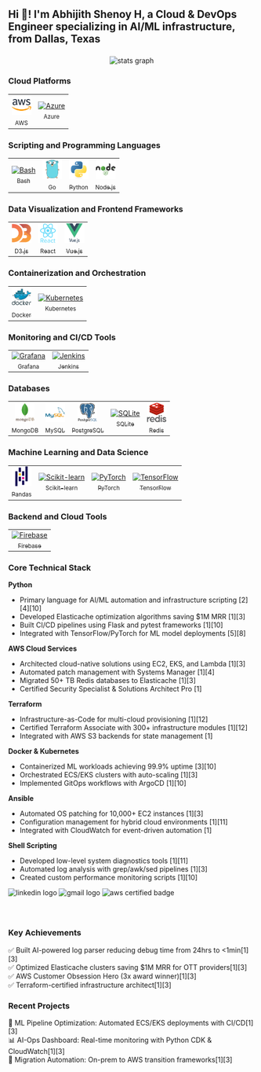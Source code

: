 <h2 align="left">Hi 👋! I'm Abhijith Shenoy H, a Cloud & DevOps Engineer specializing in AI/ML infrastructure, from Dallas, Texas</h2>

###

<div align="center">
  <img src="https://github-readme-stats.vercel.app/api?username=abhijith-shenoy&hide_title=false&hide_rank=false&show_icons=true&include_all_commits=true&count_private=true&disable_animations=false&theme=dracula&locale=en&hide_border=false" height="150" alt="stats graph"  />
</div>


<!-- Cloud Platforms -->
<h3>Cloud Platforms</h3>
<table>
  <tr>
    <td align="center">
      <a href="https://aws.amazon.com" target="_blank" rel="noreferrer">
        <img src="https://raw.githubusercontent.com/devicons/devicon/master/icons/amazonwebservices/amazonwebservices-original-wordmark.svg" width="40" height="40" alt="AWS"/><br>
        <sub>AWS</sub>
      </a>
    </td>
    <td align="center">
      <a href="https://azure.microsoft.com/en-in/" target="_blank" rel="noreferrer">
        <img src="https://www.vectorlogo.zone/logos/microsoft_azure/microsoft_azure-icon.svg" width="40" height="40" alt="Azure"/><br>
        <sub>Azure</sub>
      </a>
    </td>
  </tr>
</table>

<!-- Scripting and Programming Languages -->
<h3>Scripting and Programming Languages</h3>
<table>
  <tr>
    <td align="center">
      <a href="https://www.gnu.org/software/bash/" target="_blank" rel="noreferrer">
        <img src="https://www.vectorlogo.zone/logos/gnu_bash/gnu_bash-icon.svg" width="40" height="40" alt="Bash"/><br>
        <sub>Bash</sub>
      </a>
    </td>
    <td align="center">
      <a href="https://golang.org" target="_blank" rel="noreferrer">
        <img src="https://raw.githubusercontent.com/devicons/devicon/master/icons/go/go-original.svg" width="40" height="40" alt="Go"/><br>
        <sub>Go</sub>
      </a>
    </td>
    <td align="center">
      <a href="https://www.python.org" target="_blank" rel="noreferrer">
        <img src="https://raw.githubusercontent.com/devicons/devicon/master/icons/python/python-original.svg" width="40" height="40" alt="Python"/><br>
        <sub>Python</sub>
      </a>
    </td>
    <td align="center">
      <a href="https://nodejs.org" target="_blank" rel="noreferrer">
        <img src="https://raw.githubusercontent.com/devicons/devicon/master/icons/nodejs/nodejs-original-wordmark.svg" width="40" height="40" alt="Node.js"/><br>
        <sub>Node.js</sub>
      </a>
    </td>
  </tr>
</table>

<!-- Data Visualization and Frontend Frameworks -->
<h3>Data Visualization and Frontend Frameworks</h3>
<table>
  <tr>
    <td align="center">
      <a href="https://d3js.org/" target="_blank" rel="noreferrer">
        <img src="https://raw.githubusercontent.com/devicons/devicon/master/icons/d3js/d3js-original.svg" width="40" height="40" alt="D3.js"/><br>
        <sub>D3.js</sub>
      </a>
    </td>
    <td align="center">
      <a href="https://reactjs.org/" target="_blank" rel="noreferrer">
        <img src="https://raw.githubusercontent.com/devicons/devicon/master/icons/react/react-original-wordmark.svg" width="40" height="40" alt="React"/><br>
        <sub>React</sub>
      </a>
    </td>
    <td align="center">
      <a href="https://vuejs.org/" target="_blank" rel="noreferrer">
        <img src="https://raw.githubusercontent.com/devicons/devicon/master/icons/vuejs/vuejs-original-wordmark.svg" width="40" height="40" alt="Vue.js"/><br>
        <sub>Vue.js</sub>
      </a>
    </td>
  </tr>
</table>

<!-- Containerization and Orchestration -->
<h3>Containerization and Orchestration</h3>
<table>
  <tr>
    <td align="center">
      <a href="https://www.docker.com/" target="_blank" rel="noreferrer">
        <img src="https://raw.githubusercontent.com/devicons/devicon/master/icons/docker/docker-original-wordmark.svg" width="40" height="40" alt="Docker"/><br>
        <sub>Docker</sub>
      </a>
    </td>
    <td align="center">
      <a href="https://kubernetes.io" target="_blank" rel="noreferrer">
        <img src="https://www.vectorlogo.zone/logos/kubernetes/kubernetes-icon.svg" width="40" height="40" alt="Kubernetes"/><br>
        <sub>Kubernetes</sub>
      </a>
    </td>
  </tr>
</table>

<!-- Monitoring and CI/CD Tools -->
<h3>Monitoring and CI/CD Tools</h3>
<table>
  <tr>
    <td align="center">
      <a href="https://grafana.com" target="_blank" rel="noreferrer">
        <img src="https://www.vectorlogo.zone/logos/grafana/grafana-icon.svg" width="40" height="40" alt="Grafana"/><br>
        <sub>Grafana</sub>
      </a>
    </td>
    <td align="center">
      <a href="https://www.jenkins.io" target="_blank" rel="noreferrer">
        <img src="https://www.vectorlogo.zone/logos/jenkins/jenkins-icon.svg" width="40" height="40" alt="Jenkins"/><br>
        <sub>Jenkins</sub>
      </a>
    </td>
  </tr>
</table>

<!-- Databases -->
<h3>Databases</h3>
<table>
  <tr>
    <td align="center">
      <a href="https://www.mongodb.com/" target="_blank" rel="noreferrer">
        <img src="https://raw.githubusercontent.com/devicons/devicon/master/icons/mongodb/mongodb-original-wordmark.svg" width="40" height="40" alt="MongoDB"/><br>
        <sub>MongoDB</sub>
      </a>
    </td>
    <td align="center">
      <a href="https://www.mysql.com/" target="_blank" rel="noreferrer">
        <img src="https://raw.githubusercontent.com/devicons/devicon/master/icons/mysql/mysql-original-wordmark.svg" width="40" height="40" alt="MySQL"/><br>
        <sub>MySQL</sub>
      </a>
    </td>
    <td align="center">
      <a href="https://www.postgresql.org" target="_blank" rel="noreferrer">
        <img src="https://raw.githubusercontent.com/devicons/devicon/master/icons/postgresql/postgresql-original-wordmark.svg" width="40" height="40" alt="PostgreSQL"/><br>
        <sub>PostgreSQL</sub>
      </a>
    </td>
    <td align="center">
      <a href="https://www.sqlite.org/" target="_blank" rel="noreferrer">
        <img src="https://www.vectorlogo.zone/logos/sqlite/sqlite-icon.svg" width="40" height="40" alt="SQLite"/><br>
        <sub>SQLite</sub>
      </a>
    </td>
    <td align="center">
      <a href="https://redis.io" target="_blank" rel="noreferrer">
        <img src="https://raw.githubusercontent.com/devicons/devicon/master/icons/redis/redis-original-wordmark.svg" width="40" height="40" alt="Redis"/><br>
        <sub>Redis</sub>
      </a>
    </td>
  </tr>
</table>

<!-- Machine Learning and Data Science -->
<h3>Machine Learning and Data Science</h3>
<table>
  <tr>
    <td align="center">
      <a href="https://pandas.pydata.org/" target="_blank" rel="noreferrer">
        <img src="https://raw.githubusercontent.com/devicons/devicon/2ae2a900d2f041da66e950e4d48052658d850630/icons/pandas/pandas-original.svg" width="40" height="40" alt="Pandas"/><br>
        <sub>Pandas</sub>
      </a>
    </td>
    <td align="center">
      <a href="https://scikit-learn.org/" target="_blank" rel="noreferrer">
        <img src="https://upload.wikimedia.org/wikipedia/commons/0/05/Scikit_learn_logo_small.svg" width="40" height="40" alt="Scikit-learn"/><br>
        <sub>Scikit-learn</sub>
      </a>
    </td>
    <td align="center">
      <a href="https://pytorch.org/" target="_blank" rel="noreferrer">
        <img src="https://www.vectorlogo.zone/logos/pytorch/pytorch-icon.svg" width="40" height="40" alt="PyTorch"/><br>
        <sub>PyTorch</sub>
      </a>
    </td>
    <td align="center">
      <a href="https://www.tensorflow.org" target="_blank" rel="noreferrer">
        <img src="https://www.vectorlogo.zone/logos/tensorflow/tensorflow-icon.svg" width="40" height="40" alt="TensorFlow"/><br>
        <sub>TensorFlow</sub>
      </a>
    </td>
  </tr>
</table>

<!-- Backend and Cloud Tools -->
<h3>Backend and Cloud Tools</h3>
<table>
  <tr>
    <td align="center">
      <a href="https://firebase.google.com/" target="_blank" rel="noreferrer">
        <img src="https://www.vectorlogo.zone/logos/firebase/firebase-icon.svg" width="40" height="40" alt="Firebase"/><br>
        <sub>Firebase</sub>
      </a>
    </td>
  </tr>
</table>


###
###

<h3 align="left">Core Technical Stack</h3>

**Python**  
- Primary language for AI/ML automation and infrastructure scripting [2][4][10]  
- Developed Elasticache optimization algorithms saving $1M MRR [1][3]  
- Built CI/CD pipelines using Flask and pytest frameworks [1][10]  
- Integrated with TensorFlow/PyTorch for ML model deployments [5][8]

**AWS Cloud Services**  
- Architected cloud-native solutions using EC2, EKS, and Lambda [1][3]  
- Automated patch management with Systems Manager [1][4]  
- Migrated 50+ TB Redis databases to Elasticache [1][3]  
- Certified Security Specialist & Solutions Architect Pro [1]

**Terraform**  
- Infrastructure-as-Code for multi-cloud provisioning [1][12]  
- Certified Terraform Associate with 300+ infrastructure modules [1][12]  
- Integrated with AWS S3 backends for state management [1]

**Docker & Kubernetes**  
- Containerized ML workloads achieving 99.9% uptime [3][10]  
- Orchestrated ECS/EKS clusters with auto-scaling [1][3]  
- Implemented GitOps workflows with ArgoCD [1][10]

**Ansible**  
- Automated OS patching for 10,000+ EC2 instances [1][3]  
- Configuration management for hybrid cloud environments [1][11]  
- Integrated with CloudWatch for event-driven automation [1]

**Shell Scripting**  
- Developed low-level system diagnostics tools [1][11]  
- Automated log analysis with grep/awk/sed pipelines [1][3]  
- Created custom performance monitoring scripts [1][10]


<div align="left">
  <img src="https://img.shields.io/static/v1?message=LinkedIn&logo=linkedin&label=&color=0077B5&logoColor=white&labelColor=&style=for-the-badge" height="35" alt="linkedin logo"  />
  <img src="https://img.shields.io/static/v1?message=Gmail&logo=gmail&label=&color=D14836&logoColor=white&labelColor=&style=for-the-badge" height="35" alt="gmail logo"  />
  <img src="https://img.shields.io/badge/AWS_Certified-%23232F3E?logo=amazonaws&logoColor=FF9900&style=for-the-badge" height="35" alt="aws certified badge"  />
</div>

###

<br clear="both">

<h3 align="left">Key Achievements</h3>
<div align="left">
  ✅ Built AI-powered log parser reducing debug time from 24hrs to <1min[1][3]<br>
  ✅ Optimized Elasticache clusters saving $1M MRR for OTT providers[1][3]<br>
  ✅ AWS Customer Obsession Hero (3x award winner)[1][3]<br>
  ✅ Terraform-certified infrastructure architect[1][3]
</div>

###

<h3 align="left">Recent Projects</h3>
<div align="left">
  🤖 ML Pipeline Optimization: Automated ECS/EKS deployments with CI/CD[1][3]<br>
  📊 AI-Ops Dashboard: Real-time monitoring with Python CDK & CloudWatch[1][3]<br>
  🚀 Migration Automation: On-prem to AWS transition frameworks[1][3]
</div>





